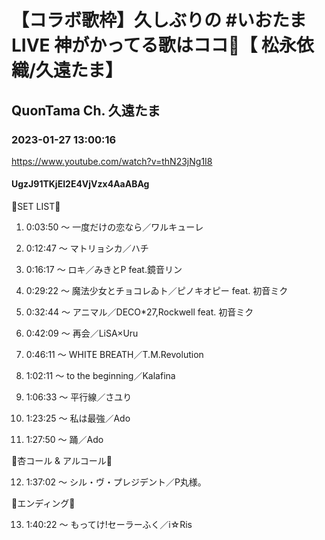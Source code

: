 # 【コラボ歌枠】久しぶりの #いおたまLIVE  神がかってる歌はココ🌟【 松永依織/久遠たま】

## QuonTama Ch. 久遠たま

### 2023-01-27 13:00:16

https://www.youtube.com/watch?v=thN23jNg1I8

#### UgzJ91TKjEI2E4VjVzx4AaABAg

🥀SET LIST💟



01. 0:03:50 ～ 一度だけの恋なら／ワルキューレ



02. 0:12:47 ～ マトリョシカ／ハチ



03. 0:16:17 ～ ロキ／みきとP feat.鏡音リン



04. 0:29:22 ～ 魔法少女とチョコレゐト／ピノキオピー feat. 初音ミク



05. 0:32:44 ～ アニマル／DECO*27,Rockwell feat. 初音ミク



06. 0:42:09 ～ 再会／LiSA×Uru



07. 0:46:11 ～ WHITE BREATH／T.M.Revolution



08. 1:02:11 ～ to the beginning／Kalafina



09. 1:06:33 ～ 平行線／さユり



10. 1:23:25 ～ 私は最強／Ado



11. 1:27:50 ～ 踊／Ado



🥀杏コール & アルコール💟



12. 1:37:02 ～ シル・ヴ・プレジデント／P丸様。



🥀エンディング💟



13. 1:40:22 ～ もってけ!セーラーふく／i☆Ris

